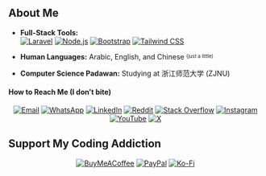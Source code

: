 ## About Me

- **Full-Stack Tools:**  
  [![Laravel](https://img.shields.io/badge/Laravel-%23FF2D20.svg?logo=laravel&logoColor=white)](https://laravel.com) 
  [![Node.js](https://img.shields.io/badge/Node.js-339933.svg?logo=nodedotjs&logoColor=white)](https://nodejs.org) 
  [![Bootstrap](https://img.shields.io/badge/Bootstrap-563D7C.svg?logo=bootstrap&logoColor=white)](https://getbootstrap.com) 
  [![Tailwind CSS](https://img.shields.io/badge/Tailwind%20CSS-38B2AC.svg?logo=tailwind-css&logoColor=white)](https://tailwindcss.com)

- **Human Languages:** Arabic, English, and Chinese <sup><sub>(just a little)</sub></sup>  

- **Computer Science Padawan:** Studying at 浙江师范大学 (ZJNU)

#### How to Reach Me (I don’t bite)

<div align="center">

[![Email](https://img.shields.io/badge/Email-D14836.svg?logo=gmail&logoColor=white)](mailto:abdullah@syalux.com) 
[![WhatsApp](https://img.shields.io/badge/WhatsApp-25D366.svg?logo=whatsapp&logoColor=white)](https://wa.me/8619708819040) 
[![LinkedIn](https://img.shields.io/badge/LinkedIn-%230077B5.svg?logo=linkedin&logoColor=white)](https://linkedin.com/in/abdullah-alraimi) 
[![Reddit](https://img.shields.io/badge/Reddit-%23FF4500.svg?logo=Reddit&logoColor=white)](https://reddit.com/user/Al-rimi) 
[![Stack Overflow](https://img.shields.io/badge/-Stackoverflow-FE7A16?logo=stack-overflow&logoColor=white)](https://stackoverflow.com/users/24881320) 
[![Instagram](https://img.shields.io/badge/Instagram-%23E4405F.svg?logo=Instagram&logoColor=white)](https://instagram.com/ak._.71) 
[![YouTube](https://img.shields.io/badge/YouTube-%23FF0000.svg?logo=YouTube&logoColor=white)](https://youtube.com/@ak-71) 
[![X](https://img.shields.io/badge/X-black.svg?logo=X&logoColor=white)](https://x.com/ggak71)

</div>

## Support My Coding Addiction

<div align="center">

[![BuyMeACoffee](https://img.shields.io/badge/Buy%20Me%20a%20Coffee-ffdd00?style=for-the-badge&logo=buy-me-a-coffee&logoColor=black)](https://buymeacoffee.com/alrimi) 
[![PayPal](https://img.shields.io/badge/PayPal-00457C?style=for-the-badge&logo=paypal&logoColor=white)](https://paypal.me/rumaisaalrimi) 
[![Ko-Fi](https://img.shields.io/badge/Ko--fi-F16061?style=for-the-badge&logo=ko-fi&logoColor=white)](https://ko-fi.com/alrimi)

</div>
